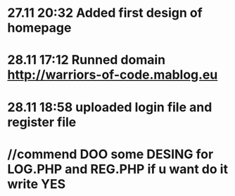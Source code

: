 # 27.11 20:32 Added first design of homepage
# 28.11 17:12 Runned domain http://warriors-of-code.mablog.eu
# 28.11 18:58 uploaded login file and register file
# //commend DOO some DESING for LOG.PHP and REG.PHP if u want do it write YES
